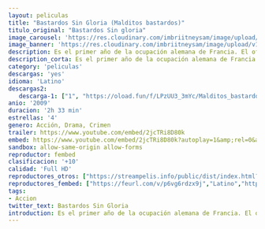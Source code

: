 ```yaml
---
layout: peliculas
title: "Bastardos Sin Gloria (Malditos bastardos)"
titulo_original: "Bastardos Sin gloria"
image_carousel: 'https://res.cloudinary.com/imbriitneysam/image/upload/v1545453216/bastardos-poster-min.jpg'
image_banner: 'https://res.cloudinary.com/imbriitneysam/image/upload/v1545453217/bastardos-banner-min.jpg'
description: Es el primer año de la ocupación alemana de Francia. El oficial aliado, teniente Aldo Raine (Brad Pitt) ensambla un equipo de soldados judíos para cometer actos violentos en contra de los nazis, incluyendo la toma de cabelleras. Él y sus hombres unen fuerzas con Bridget von Hammersmark, una actriz alemana y un agente encubierto, para derrocar a los líderes del Tercer Reich. Sus destinos convergen con la dueña de teatro Shosanna Dreyfus, quien busca vengar la ejecución de su familia.
description_corta: Es el primer año de la ocupación alemana de Francia. El oficial aliado, teniente Aldo Raine (Brad Pitt) ensambla un equipo de soldados judíos para cometer actos violentos en contra de los nazis, incluyendo la toma de cabelleras. Él y...
category: 'peliculas'
descargas: 'yes'
idioma: 'Latino'
descargas2:
   descarga-1: ["1", "https://oload.fun/f/LPzUU3_3mYc/Malditos_bastardos.mp4", "https://www.google.com/s2/favicons?domain=openload.co","OpenLoad","https://res.cloudinary.com/imbriitneysam/image/upload/v1541473684/mexico.png", "Latino", "Full HD"]
anio: '2009'
duracion: '2h 33 min'
estrellas: '4'
genero: Acción, Drama, Crimen
trailer: https://www.youtube.com/embed/2jcTRi8D80k
embed: https://www.youtube.com/embed/2jcTRi8D80k?autoplay=1&amp;rel=0&amp;hd=1&border=0&wmode=opaque&enablejsapi=1&modestbranding=1&controls=1&showinfo=0
sandbox: allow-same-origin allow-forms
reproductor: fembed
clasificacion: '+10'
calidad: 'Full HD'
reproductores_otros: ["https://streampelis.info/public/dist/index.html?id=8f3a46dcbfc74a8b4fab90df600783c8","Latino","https://mstream.press/8yy5spvch6cq","Latino"]
reproductores_fembed: ["https://feurl.com/v/p6vg6rdzx9j","Latino","https://feurl.com/v/4lo0n6l4xvq","Latino"]
tags:
- Accion
twitter_text: Bastardos Sin Gloria
introduction: Es el primer año de la ocupación alemana de Francia. El oficial aliado, teniente Aldo Raine (Brad Pitt) ensambla un equipo de soldados judíos para cometer actos violentos en contra de los nazis, incluyendo la toma de cabelleras. Él y...
---
```












